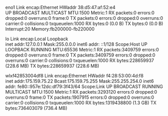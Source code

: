 eno1      Link encap:Ethernet  HWaddr 38:d5:47:af:52:e4  
          UP BROADCAST MULTICAST  MTU:1500  Metric:1
          RX packets:0 errors:0 dropped:0 overruns:0 frame:0
          TX packets:0 errors:0 dropped:0 overruns:0 carrier:0
          collisions:0 txqueuelen:1000 
          RX bytes:0 (0.0 B)  TX bytes:0 (0.0 B)
          Interrupt:20 Memory:fb200000-fb220000 

lo        Link encap:Local Loopback  
          inet addr:127.0.0.1  Mask:255.0.0.0
          inet6 addr: ::1/128 Scope:Host
          UP LOOPBACK RUNNING  MTU:65536  Metric:1
          RX packets:3409759 errors:0 dropped:0 overruns:0 frame:0
          TX packets:3409759 errors:0 dropped:0 overruns:0 carrier:0
          collisions:0 txqueuelen:1000 
          RX bytes:228659937 (228.6 MB)  TX bytes:228659937 (228.6 MB)

wlxf42853004df8 Link encap:Ethernet  HWaddr f4:28:53:00:4d:f8  
          inet addr:175.159.75.22  Bcast:175.159.75.255  Mask:255.255.254.0
          inet6 addr: fe80::957e:12dc:df79:3f43/64 Scope:Link
          UP BROADCAST RUNNING MULTICAST  MTU:1500  Metric:1
          RX packets:3293120 errors:0 dropped:0 overruns:0 frame:0
          TX packets:1907915 errors:0 dropped:0 overruns:0 carrier:0
          collisions:0 txqueuelen:1000 
          RX bytes:1319438800 (1.3 GB)  TX bytes:736403079 (736.4 MB)

